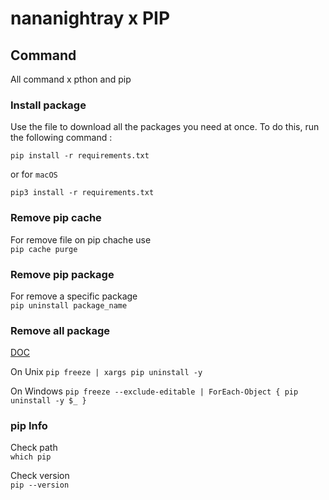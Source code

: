 # nananightray x PIP

## Command

All command x pthon and pip

### Install package

Use the file to download all the packages you need at once. To do this, run the following command :

` pip install -r requirements.txt `

or for ` macOS `

` pip3 install -r requirements.txt `

### Remove pip cache

For remove file on pip chache use  
`pip cache purge`

### Remove pip package

For remove a specific package  
` pip uninstall package_name `

### Remove all package

[DOC](https://stackoverflow.com/a/11250821/21670678)

On Unix
`pip freeze | xargs pip uninstall -y`

On Windows
`pip freeze --exclude-editable | ForEach-Object { pip uninstall -y $_ }`

### pip Info

Check path  
` which pip `  

Check version  
` pip --version `
